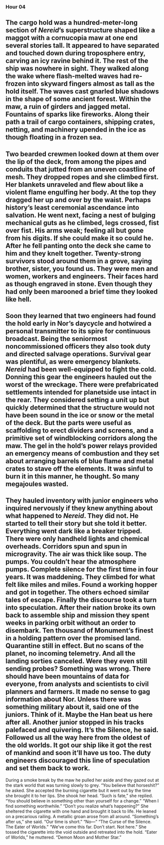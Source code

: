 ### Hour 04
The cargo hold was a hundred-meter-long section of *Nereid*’s superstructure shaped like a maggot with a cornucopia maw at one end several stories tall. It appeared to have separated and touched down during troposphere entry, carving an icy ravine behind it. The rest of the ship was nowhere in sight.
They walked along the wake where flash-melted waves had re-frozen into skyward fingers almost as tall as the hold itself. The waves cast gnarled blue shadows in the shape of some ancient forest. Within the maw, a ruin of girders and jagged metal. Fountains of sparks like fireworks. Along their path a trail of cargo containers, shipping crates, netting, and machinery upended in the ice as though floating in a frozen sea.
---- 
Two bearded crewmen looked down at them over the lip of the deck, from among the pipes and conduits that jutted from an uneven coastline of mesh. They dropped ropes and she climbed first. Her blankets unraveled and flew about like a violent flame engulfing her body. At the top they dragged her up and over by the waist. Perhaps history’s least ceremonial ascendance into salvation. He went next, facing a nest of bulging mechanical guts as he climbed, legs crossed, fist over fist. His arms weak; feeling all but gone from his digits. If she could make it so could he. After he fell panting onto the deck she came to him and they knelt together. Twenty-strong survivors stood around them in a grove, saying brother, sister, you found us. 
They were men and women, workers and engineers. Their faces hard as though engraved in stone. Even though they had only been marooned a brief time they looked like hell.
---- 
Soon they learned that two engineers had found the hold early in Nor’s daycycle and hotwired a personal transmitter to its spire for continuous broadcast. Being the seniormost noncommissioned officers they also took duty and directed salvage operations.
Survival gear was plentiful, as were emergency blankets. *Nereid* had been well-equipped to fight the cold. Donning this gear the engineers hauled out the worst of the wreckage. There were prefabricated settlements intended for planetside use intact in the rear. They considered setting a unit up but quickly determined that the structure would not have been sound in the ice or snow or the metal of the deck. But the parts were useful as scaffolding to erect dividers and screens, and a primitive set of windblocking corridors along the maw. The gel in the hold’s power relays provided an emergency means of combustion and they set about arranging barrels of blue flame and metal crates to stave off the elements. It was sinful to burn it in this manner, he thought. So many megajoules wasted.
---- 
They hauled inventory with junior engineers who inquired nervously if they knew anything about what happened to *Nereid*. They did not. He started to tell their story but she told it better.
Everything went dark like a breaker tripped. There were only handheld lights and chemical overheads. Corridors spun and spun in microgravity. The air was thick like soup. The pumps. You couldn’t hear the atmosphere pumps. Complete silence for the first time in four years. It was maddening. They climbed for what felt like miles and miles. Found a working hopper and got in together.
The others echoed similar tales of escape. Finally the discourse took a turn into speculation. 
After their nation broke its own back to assemble ship and mission they spent weeks in parking orbit without an order to disembark. Ten thousand of Monument’s finest in a holding pattern over the promised land. Quarantine still in effect. But no scans of the planet, no incoming telemetry. And all the landing sorties canceled. Were they even still sending probes? Something was wrong. There should have been mountains of data for everyone, from analysts and scientists to civil planners and farmers. It made no sense to gag information about Nor.
Unless there was something military about it, said one of the juniors. Think of it. Maybe the Han beat us here after all.
Another junior stopped in his tracks palefaced and quivering. It’s the Silence, he said. Followed us all the way here from the oldest of the old worlds. It got our ship like it got the rest of mankind and soon it’ll have us too.
The duty engineers discouraged this line of speculation and set them back to work.
---- 
During a smoke break by the maw he pulled her aside and they gazed out at the stark world that was turning slowly to grey.
“You believe that horseshit?” he asked.
She accepted the burning cigarette but it went out by the time she brought it to her lips. She shook her head. 
“Such is fate,” she replied. “You should believe in something other than yourself for a change.”
“When I find something worthwhile.”
“Don’t you realize what’s happening?”
She sheltered the cigarette with one hand and brought it back to life. He leaned on a precarious railing. A metallic groan arose from all around.
“Something’s after us,” she said. “Our time is short.”
“No—”
“The Curse of the Silence. The Eater of Worlds.”
“We’ve come this far. Don’t start. Not here.”
She tossed the cigarette into the void outside and retreated into the hold.
“Eater of Worlds,” he muttered. “Demon Moon and Mother Star.”